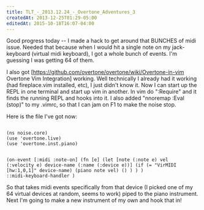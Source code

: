 ```yaml
---
title: TLT_-_2013.12.24_-_Overtone_Adventures_3
createdAt: 2013-12-25T01:29-05:00
editedAt: 2015-10-18T16:07-04:00
---
```


Good progress today -- I made a hack to get around that BUNCHES of midi issue. Needed that because when I would hit a single note on my jack-keyboard (virtual midi keyboard), I got a whole bunch of events. I'm guessing I was getting 64 of them.

I also got [https://github.com/overtone/overtone/wiki/Overtone-in-vim Overtone Vim Integration] working. Well technically I already had it working (had fireplace.vim installed, etc), I just didn't know it. Now I can start up the REPL in one terminal and start up vim in another. In vim do ":Require" and it finds the running REPL and hooks into it. I also added "nnoremap <F1> :Eval (stop)<cr>" to my .vimrc, so that I can jam on F1 to make the noise stop.

Here is the file I've got now:

<code>
(ns noise.core)
(use 'overtone.live)
(use 'overtone.inst.piano)

(on-event [:midi :note-on]
  (fn [e]
    (let [note (:note e)
          vel  (:velocity e)
          device-name (:name (:device e))]
      (if (= "VirMIDI [hw:1,0,1]" device-name)
        (piano note vel)
        ()
      ) 
    ) 
  ) 
  ::midi-keyboard-handler
)
</code>

So that takes midi events specifically from that device (I picked one of my 64 virtual devices at random, seems to work) piped to the piano instrument. Next I'm going to make a new instrument of my own and hook that in!

